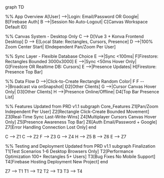 graph TD

%% App Overview
A[User] -->|Login: Email/Password OR Google| B[Firebase Auth]
B -->|Session No Auto-Logout| C[Canvas Workspace Default ID]

%% Canvas System - Desktop Only
C --> D[Vue 3 + Konva Frontend Desktop]
D --> E[Local State: Rectangles, Cursors, Presence]
D -->|100% Zoom Center Start| I[Independent Pan/Zoom Per User]

%% Sync Layer - Flexible Database Choice
E -->|Sync <100ms| F[Firestore: Rectangles Bounded 3000x3000]
E -->|Sync <50ms Hover Only| G[Firestore OR Realtime DB: Cursors]
E -->|Presence Updates| H[Firestore: Presence Top Bar]

%% Data Flow
D -->|Click-to-Create Rectangle Random Color| F
F -->|Broadcast via onSnapshot| D2[Other Clients]
G -->|Cursor Canvas Hover Only| D3[Other Clients]
H -->|Presence Online/Offline| D4[Top Bar Presence List]

%% Features Updated from PRD v1.1
subgraph Core_Features
Z1[Pan/Zoom Independent Per User]
Z2[Rectangle Click-Create Bounded Movement]
Z3[Real-Time Sync Last-Write-Wins]
Z4[Multiplayer Cursors Canvas Hover Only]
Z5[Presence Awareness Top Bar]
Z6[Auth Email/Password + Google]
Z7[Error Handling Connection Lost Only]
end

C --> Z1
C --> Z2
F --> Z3
G --> Z4
H --> Z5
B --> Z6
E --> Z7

%% Testing and Deployment Updated from PRD v1.1
subgraph Finalization
T1[Test Scenarios 1-6 Desktop Browsers Only]
T2[Performance Optimization 100+ Rectangles 5+ Users]
T3[Bug Fixes No Mobile Support]
T4[Firebase Hosting Deployment New Project]
end

Z7 --> T1
T1 --> T2
T2 --> T3
T3 --> T4

